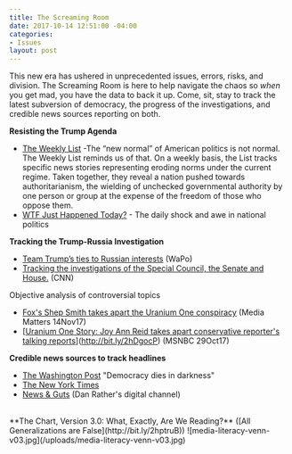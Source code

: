 ```yaml
---
title: The Screaming Room
date: 2017-10-14 12:51:00 -04:00
categories:
- Issues
layout: post
---
```


This new era has ushered in unprecedented issues, errors, risks, and division. The Screaming Room is here to help navigate the chaos so *when* you get mad, you have the data to back it up. Come, sit, stay to track the latest subversion of democracy, the progress of the investigations, and credible news sources reporting on both.

**Resisting the Trump Agenda**
* [The Weekly List](http://theweeklylist.org/) -The “new normal” of American politics is not normal. The Weekly List reminds us of that. On a weekly basis, the List tracks specific news stories representing eroding norms under the current regime. Taken together, they reveal a nation pushed towards authoritarianism, the wielding of unchecked governmental authority by one person or group at the expense of the freedom of those who oppose them.
* [WTF Just Happened Today?](http://bit.ly/2l2FvCp) - The daily shock and awe in national politics


**Tracking the Trump-Russia Investigation**
* [Team Trump’s ties to Russian interests](https://www.washingtonpost.com/graphics/national/trump-russia/?utm_term=.6a7cf975e8b4) (WaPo)
* [Tracking the investigations of the Special Council, the Senate and House.](http://www.cnn.com/interactive/2017/politics/russia-investigations/) (CNN)

Objective analysis of controversial topics
* [Fox's Shep Smith takes apart the Uranium One conspiracy](http://bit.ly/2APXpjW) (Media Matters 14Nov17)
* [[Uranium One Story: Joy Ann Reid takes apart conservative reporter's talking reports](http://bit.ly/2zLpJUp)](http://bit.ly/2hDgocP) (MSNBC 29Oct17)

**Credible news sources to track headlines**
* [The Washington Post](https://www.washingtonpost.com/) "Democracy dies in darkness"
* [The New York Times](https://www.nytimes.com/)
* [News & Guts](https://www.newsandgutsmedia.com/) (Dan Rather's digital channel)
<BR>
**The Chart, Version 3.0: What, Exactly, Are We Reading?** ([All Generalizations are False](http://bit.ly/2hptruB))
![media-literacy-venn-v03.jpg](/uploads/media-literacy-venn-v03.jpg)
